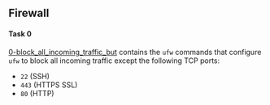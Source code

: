 ## Firewall

#### Task 0
[0-block_all_incoming_traffic_but](0-block_all_incoming_traffic_but) contains the `ufw` commands that configure `ufw` to block all incoming traffic except the following TCP ports:
- `22` (SSH)
- `443` (HTTPS SSL)
- `80` (HTTP)
